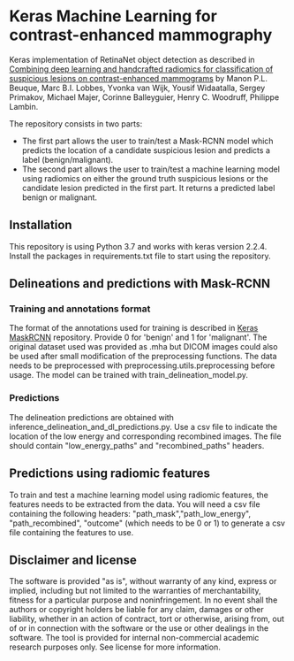 # Keras Machine Learning for contrast-enhanced mammography 
Keras implementation of RetinaNet object detection as described in [Combining deep learning and handcrafted radiomics for classification of suspicious lesions on contrast-enhanced mammograms](link)
by Manon P.L. Beuque, Marc B.I. Lobbes, Yvonka van Wijk, Yousif Widaatalla, Sergey Primakov, Michael Majer, Corinne Balleyguier, Henry C. Woodruff, Philippe Lambin.

The repository consists in two parts: 
- The first part allows the user to train/test a Mask-RCNN model which predicts the location of a candidate suspicious lesion and predicts a label (benign/malignant).
- The second part allows the user to train/test a machine learning model using radiomics on either the ground truth suspicious lesions or the candidate lesion predicted in the first part. It returns a predicted label benign or malignant.

## Installation
This repository is using Python 3.7 and works with keras version 2.2.4.
Install the packages in requirements.txt file to start using the repository.

## Delineations and predictions with Mask-RCNN
### Training and annotations format
The format of the annotations used for training is described in [Keras MaskRCNN](https://github.com/fizyr/keras-maskrcnn) repository.
Provide 0 for 'benign' and 1 for 'malignant'.
The original dataset used was provided as .mha but DICOM images could also be used after small modification of the preprocessing functions.
The data needs to be preprocessed with preprocessing.utils.preprocessing before usage.
The model can be trained with train_delineation_model.py. 

### Predictions
The delineation predictions are obtained with inference_delineation_and_dl_predictions.py.
Use a csv file to indicate the location of the low energy and corresponding recombined images.
The file should contain "low_energy_paths" and "recombined_paths" headers.


## Predictions using radiomic features
To train and test a machine learning model using radiomic features, the features needs to be extracted from the data.
You will need a csv file containing the following headers: "path_mask","path_low_energy", "path_recombined", "outcome" (which needs to be 0 or 1) to generate a csv file containing the features to use.

## Disclaimer and license
The software is provided "as is", without warranty of any kind, express or implied, including but not limited to the warranties of merchantability, fitness for a particular purpose and noninfringement. In no event shall the authors or copyright holders be liable for any claim, damages or other liability, whether in an action of contract, tort or otherwise, arising from, out of or in connection with the software or the use or other dealings in the software.
The tool is provided for internal non-commercial academic research purposes only. See license for more information.

[link]: https://github.com/fizyr/keras-maskrcnn